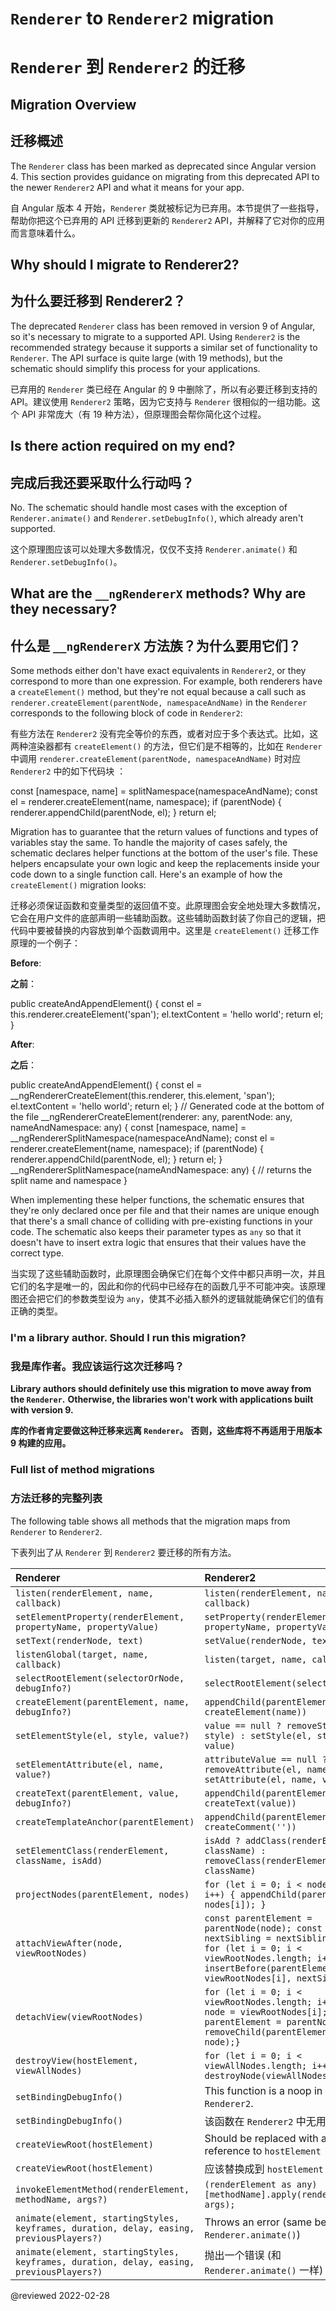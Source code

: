 # `Renderer` to `Renderer2` migration

# `Renderer` 到 `Renderer2` 的迁移

## Migration Overview

## 迁移概述

The `Renderer` class has been marked as deprecated since Angular version 4.
This section provides guidance on migrating from this deprecated API to the newer `Renderer2` API and what it means for your app.

自 Angular 版本 4 开始，`Renderer` 类就被标记为已弃用。本节提供了一些指导，帮助你把这个已弃用的 API 迁移到更新的 `Renderer2` API，并解释了它对你的应用而言意味着什么。

## Why should I migrate to Renderer2?

## 为什么要迁移到 Renderer2？

The deprecated `Renderer` class has been removed in version 9 of Angular, so it's necessary to migrate to a supported API.
Using `Renderer2` is the recommended strategy because it supports a similar set of functionality to `Renderer`.
The API surface is quite large (with 19 methods), but the schematic should simplify this process for your applications.

已弃用的 `Renderer` 类已经在 Angular 的 9 中删除了，所以有必要迁移到支持的 API。建议使用 `Renderer2` 策略，因为它支持与 `Renderer` 很相似的一组功能。这个 API 非常庞大（有 19 种方法），但原理图会帮你简化这个过程。

## Is there action required on my end?

## 完成后我还要采取什么行动吗？

No.
The schematic should handle most cases with the exception of `Renderer.animate()` and `Renderer.setDebugInfo()`, which already aren't supported.

这个原理图应该可以处理大多数情况，仅仅不支持 `Renderer.animate()` 和 `Renderer.setDebugInfo()`。

## What are the `__ngRendererX` methods? Why are they necessary?

## 什么是 `__ngRendererX` 方法族？为什么要用它们？

Some methods either don't have exact equivalents in `Renderer2`, or they correspond to more than one expression.
For example, both renderers have a `createElement()` method, but they're not equal because a call such as `renderer.createElement(parentNode, namespaceAndName)` in the `Renderer` corresponds to the following block of code in `Renderer2`:

有些方法在 `Renderer2` 没有完全等价的东西，或者对应于多个表达式。比如，这两种渲染器都有 `createElement()` 的方法，但它们是不相等的，比如在 `Renderer` 中调用 `renderer.createElement(parentNode, namespaceAndName)` 时对应 `Renderer2` 中的如下代码块 ：

<code-example format="typescript" language="typescript">

const [namespace, name] = splitNamespace(namespaceAndName);
const el = renderer.createElement(name, namespace);
if (parentNode) {
  renderer.appendChild(parentNode, el);
}
return el;

</code-example>

Migration has to guarantee that the return values of functions and types of variables stay the same.
To handle the majority of cases safely, the schematic declares helper functions at the bottom of the user's file.
These helpers encapsulate your own logic and keep the replacements inside your code down to a single function call.
Here's an example of how the `createElement()` migration looks:

迁移必须保证函数和变量类型的返回值不变。此原理图会安全地处理大多数情况，它会在用户文件的底部声明一些辅助函数。这些辅助函数封装了你自己的逻辑，把代码中要被替换的内容放到单个函数调用中。这里是 `createElement()` 迁移工作原理的一个例子：

**Before**:

**之前**：

<code-example format="typescript" language="typescript">

public createAndAppendElement() {
  const el = this.renderer.createElement('span');
  el.textContent = 'hello world';
  return el;
}

</code-example>

**After**:

**之后**：

<code-example format="typescript" language="typescript">

public createAndAppendElement() {
  const el = __ngRendererCreateElement(this.renderer, this.element, 'span');
  el.textContent = 'hello world';
  return el;
}
// Generated code at the bottom of the file
__ngRendererCreateElement(renderer: any, parentNode: any, nameAndNamespace: any) {
  const [namespace, name] = __ngRendererSplitNamespace(namespaceAndName);
  const el = renderer.createElement(name, namespace);
  if (parentNode) {
    renderer.appendChild(parentNode, el);
  }
  return el;
}
__ngRendererSplitNamespace(nameAndNamespace: any) {
  // returns the split name and namespace
}

</code-example>

When implementing these helper functions, the schematic ensures that they're only declared once per file and that their names are unique enough that there's a small chance of colliding with pre-existing functions in your code.
The schematic also keeps their parameter types as `any` so that it doesn't have to insert extra logic that ensures that their values have the correct type.

当实现了这些辅助函数时，此原理图会确保它们在每个文件中都只声明一次，并且它们的名字是唯一的，因此和你的代码中已经存在的函数几乎不可能冲突。该原理图还会把它们的参数类型设为 `any`，使其不必插入额外的逻辑就能确保它们的值有正确的类型。

### I'm a library author. Should I run this migration?

### 我是库作者。我应该运行这次迁移吗？

**Library authors should definitely use this migration to move away from the `Renderer`.**
**Otherwise, the libraries won't work with applications built with version 9.**

**库的作者肯定要做这种迁移来远离 `Renderer`。**
**否则，这些库将不再适用于用版本 9 构建的应用。**

### Full list of method migrations

### 方法迁移的完整列表

The following table shows all methods that the migration maps from `Renderer` to `Renderer2`.

下表列出了从 `Renderer` 到 `Renderer2` 要迁移的所有方法。

| Renderer | Renderer2 |
| :------- | :-------- |
| `listen(renderElement, name, callback)` | `listen(renderElement, name, callback)` |
| `setElementProperty(renderElement, propertyName, propertyValue)` | `setProperty(renderElement, propertyName, propertyValue)` |
| `setText(renderNode, text)` | `setValue(renderNode, text)` |
| `listenGlobal(target, name, callback)` | `listen(target, name, callback)` |
| `selectRootElement(selectorOrNode, debugInfo?)` | `selectRootElement(selectorOrNode)` |
| `createElement(parentElement, name, debugInfo?)` | `appendChild(parentElement, createElement(name))` |
| `setElementStyle(el, style, value?)` | `value == null ? removeStyle(el, style) : setStyle(el, style, value)` |
| `setElementAttribute(el, name, value?)` | `attributeValue == null ? removeAttribute(el, name) : setAttribute(el, name, value)` |
| `createText(parentElement, value, debugInfo?)` | `appendChild(parentElement, createText(value))` |
| `createTemplateAnchor(parentElement)` | `appendChild(parentElement, createComment(''))` |
| `setElementClass(renderElement, className, isAdd)` | `isAdd ? addClass(renderElement, className) : removeClass(renderElement, className)` |
| `projectNodes(parentElement, nodes)` | `for (let i = 0; i < nodes.length; i++) { appendChild(parentElement, nodes[i]); }` |
| `attachViewAfter(node, viewRootNodes)` | `const parentElement = parentNode(node); const nextSibling = nextSibling(node); for (let i = 0; i < viewRootNodes.length; i++) { insertBefore(parentElement, viewRootNodes[i], nextSibling);}` |
| `detachView(viewRootNodes)` | `for (let i = 0; i < viewRootNodes.length; i++) {const node = viewRootNodes[i]; const parentElement = parentNode(node); removeChild(parentElement, node);}` |
| `destroyView(hostElement, viewAllNodes)` | `for (let i = 0; i < viewAllNodes.length; i++) { destroyNode(viewAllNodes[i]); }` |
| `setBindingDebugInfo()` | This function is a noop in `Renderer2`. |
| `setBindingDebugInfo()` | 该函数在 `Renderer2` 中无用。 |
| `createViewRoot(hostElement)` | Should be replaced with a reference to `hostElement` |
| `createViewRoot(hostElement)` | 应该替换成到 `hostElement` 的引用 |
| `invokeElementMethod(renderElement, methodName, args?)` | `(renderElement as any)[methodName].apply(renderElement, args);` |
| `animate(element, startingStyles, keyframes, duration, delay, easing, previousPlayers?)` | Throws an error (same behavior as `Renderer.animate()`) |
| `animate(element, startingStyles, keyframes, duration, delay, easing, previousPlayers?)` | 抛出一个错误 (和 `Renderer.animate()` 一样) |

<!-- links -->

<!-- external links -->

<!-- end links -->

@reviewed 2022-02-28